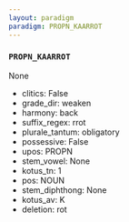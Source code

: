 ```yaml
---
layout: paradigm
paradigm: PROPN_KAARROT
---
```

### ` PROPN_KAARROT `

None
* clitics: False
* grade_dir: weaken
* harmony: back
* suffix_regex: rrot
* plurale_tantum: obligatory
* possessive: False
* upos: PROPN
* stem_vowel: None
* kotus_tn: 1
* pos: NOUN
* stem_diphthong: None
* kotus_av: K
* deletion: rot
